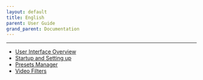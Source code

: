 ```yaml
---
layout: default
title: English
parent: User Guide
grand_parent: Documentation
---
```



---

- [User Interface Overview](1-User_Interface_Overview_en.pdf)  
- [Startup and Setting up](2-Startup_and_Setup_en.pdf)
- [Presets Manager](3-Presets_Manager_en.pdf)
- [Video Filters](4-Video_filters_en.pdf)

